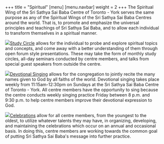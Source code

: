 +++
title = "Spiritual"
[menu]
	[menu.navbar]
		weight = 2
+++
The Spiritual Wing of the Sri Sathya Sai Baba Centre of Toronto - York serves the same purpose as any of the Spiritual Wings of the Sri Sathya Sai Baba Centres around the world. That is, to promote and emphasize the universal principles and teachings of Sri Sathya Sai Baba, and to allow each individual to transform themselves in a spiritual manner.

<img src="/img/spiritual/pic1.jpg" class="align-left">[Study Circle](#) allows for the individual to probe and explore spiritual topics and concepts, and come away with a better understanding of them through open forum style presentations. These may take the form of monthly study circles, all-day seminars conducted by centre members, and talks from special guest speakers from outside the centre.

<img src="/img/spiritual/pic2.jpg" class="align-right">[Devotional Singing](#) allows for the congregation to jointly recite the many names given to God by all faiths of the world. Devotional singing takes place weekly from 11:15am-12:30pm on Sundays at the Sri Sathya Sai Baba Centre of Toronto - York. All centre members have the opportunity to sing because the centre conducts weekly singing practice Friday between 8 p.m. and 9:30 p.m. to help centre members improve their devotional expression to God.

<img src="/img/spiritual/pic3.jpg" class="align-left">[Celebrations](#) allow for all centre members, from the youngest to the oldest, to utilize whatever talents they may have, in organizing, developing, and maintaining the celebrations which occur on an annual and occasional basis. In doing this, centre members are working towards the common goal of putting Sri Sathya Sai Baba's message into further practice.
